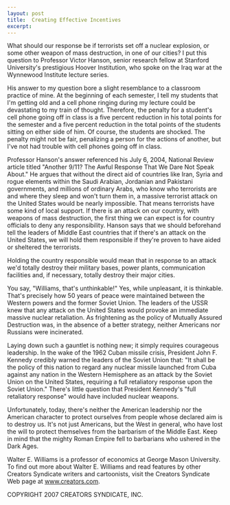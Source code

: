 ```yaml
---
layout: post
title:  Creating Effective Incentives
excerpt:
---
```


What should our response be if terrorists set off a nuclear explosion, or some other weapon of mass destruction, in one of our cities? I put this question to Professor Victor Hanson, senior research fellow at Stanford University's prestigious Hoover Institution, who spoke on the Iraq war at the Wynnewood Institute lecture series.

His answer to my question bore a slight resemblance to a classroom practice of mine. At the beginning of each semester, I tell my students that I'm getting old and a cell phone ringing during my lecture could be devastating to my train of thought. Therefore, the penalty for a student's cell phone going off in class is a five percent reduction in his total points for the semester and a five percent reduction in the total points of the students sitting on either side of him. Of course, the students are shocked. The penalty might not be fair, penalizing a person for the actions of another, but I've not had trouble with cell phones going off in class.

Professor Hanson's answer referenced his July 6, 2004, National Review article titled "Another 9/11? The Awful Response That We Dare Not Speak About." He argues that without the direct aid of countries like Iran, Syria and rogue elements within the Saudi Arabian, Jordanian and Pakistani governments, and millions of ordinary Arabs, who know who terrorists are and where they sleep and won't turn them in, a massive terrorist attack on the United States would be nearly impossible. That means terrorists have some kind of local support. If there is an attack on our country, with weapons of mass destruction, the first thing we can expect is for country officials to deny any responsibility. Hanson says that we should beforehand tell the leaders of Middle East countries that if there's an attack on the United States, we will hold them responsible if they're proven to have aided or sheltered the terrorists.

Holding the country responsible would mean that in response to an attack we'd totally destroy their military bases, power plants, communication facilities and, if necessary, totally destroy their major cities.

 You say, "Williams, that's unthinkable!" Yes, while unpleasant, it is thinkable. That's precisely how 50 years of peace were maintained between the Western powers and the former Soviet Union. The leaders of the USSR knew that any attack on the United States would provoke an immediate massive nuclear retaliation. As frightening as the policy of Mutually Assured Destruction was, in the absence of a better strategy, neither Americans nor Russians were incinerated.

Laying down such a gauntlet is nothing new; it simply requires courageous leadership. In the wake of the 1962 Cuban missile crisis, President John F. Kennedy credibly warned the leaders of the Soviet Union that: "It shall be the policy of this nation to regard any nuclear missile launched from Cuba against any nation in the Western Hemisphere as an attack by the Soviet Union on the United States, requiring a full retaliatory response upon the Soviet Union." There's little question that President Kennedy's "full retaliatory response" would have included nuclear weapons.

Unfortunately, today, there's neither the American leadership nor the American character to protect ourselves from people whose declared aim is to destroy us. It's not just Americans, but the West in general, who have lost the will to protect themselves from the barbarism of the Middle East. Keep in mind that the mighty Roman Empire fell to barbarians who ushered in the Dark Ages.

Walter E. Williams is a professor of economics at George Mason University. To find out more about Walter E. Williams and read features by other Creators Syndicate writers and cartoonists, visit the Creators Syndicate Web page at www.creators.com.

COPYRIGHT 2007 CREATORS SYNDICATE, INC.
